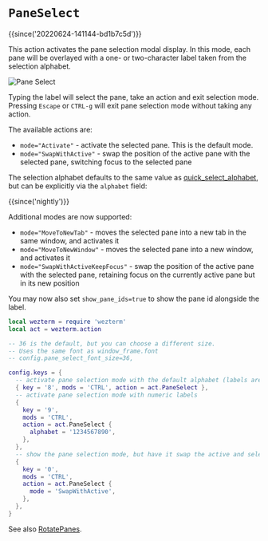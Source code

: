 # `PaneSelect`

{{since('20220624-141144-bd1b7c5d')}}

This action activates the pane selection modal display. In this mode, each pane
will be overlayed with a one- or two-character label taken from the selection
alphabet.

![Pane Select](../../../screenshots/pane-select.png)

Typing the label will select the pane, take an action and exit selection mode.
Pressing `Escape` or `CTRL-g` will exit pane selection mode without taking any
action.

The available actions are:

* `mode="Activate"` - activate the selected pane. This is the default mode.
* `mode="SwapWithActive"` - swap the position of the active pane with the
  selected pane, switching focus to the selected pane

The selection alphabet defaults to the same value as
[quick_select_alphabet](../config/quick_select_alphabet.md), but can be
explicitly via the `alphabet` field:

{{since('nightly')}}

Additional modes are now supported:

* `mode="MoveToNewTab"` - moves the selected pane into a new tab in the same
  window, and activates it
* `mode="MoveToNewWindow"` - moves the selected pane into a new window, and
  activates it
* `mode="SwapWithActiveKeepFocus"` - swap the position of the active pane with
  the selected pane, retaining focus on the currently active pane but in its
  new position

You may now also set `show_pane_ids=true` to show the pane id alongside the label.

```lua
local wezterm = require 'wezterm'
local act = wezterm.action

-- 36 is the default, but you can choose a different size.
-- Uses the same font as window_frame.font
-- config.pane_select_font_size=36,

config.keys = {
  -- activate pane selection mode with the default alphabet (labels are "a", "s", "d", "f" and so on)
  { key = '8', mods = 'CTRL', action = act.PaneSelect },
  -- activate pane selection mode with numeric labels
  {
    key = '9',
    mods = 'CTRL',
    action = act.PaneSelect {
      alphabet = '1234567890',
    },
  },
  -- show the pane selection mode, but have it swap the active and selected panes
  {
    key = '0',
    mods = 'CTRL',
    action = act.PaneSelect {
      mode = 'SwapWithActive',
    },
  },
}
```

See also [RotatePanes](RotatePanes.md).
